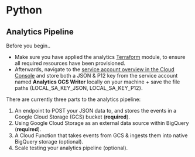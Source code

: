# Python

## Analytics Pipeline

Before you begin..

- Make sure you have applied the analytics [Terraform](https://github.com/improbable/online-services/tree/analytics/services/terraform) module, to ensure all required resources have been provisioned.
- Afterwards, navigate to the [service account overview in the Cloud Console](https://console.cloud.google.com/iam-admin/serviceaccounts) and store both a JSON & P12 key from the service account named **Analytics GCS Writer** locally on your machine + save the file paths {LOCAL_SA_KEY_JSON, LOCAL_SA_KEY_P12}.

There are currently three parts to the analytics pipeline:

1. An endpoint to POST your JSON data to, and stores the events in a Google Cloud Storage (GCS) bucket (**required**).
2. Using Google Cloud Storage as an external data source within BigQuery (**required**).
3. A Cloud Function that takes events from GCS & ingests them into native BigQuery storage (optional).
4. Scale testing your analytics pipeline (optional).
